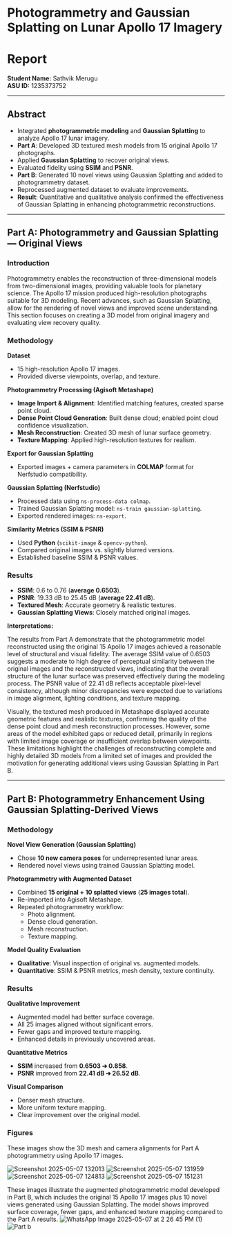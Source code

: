 # Photogrammetry and Gaussian Splatting on Lunar Apollo 17 Imagery
# Report

**Student Name:** Sathvik Merugu  
**ASU ID:** 1235373752

---

## Abstract

- Integrated **photogrammetric modeling** and **Gaussian Splatting** to analyze Apollo 17 lunar imagery.
- **Part A**: Developed 3D textured mesh models from 15 original Apollo 17 photographs.
- Applied **Gaussian Splatting** to recover original views.
- Evaluated fidelity using **SSIM** and **PSNR**.
- **Part B**: Generated 10 novel views using Gaussian Splatting and added to photogrammetry dataset.
- Reprocessed augmented dataset to evaluate improvements.
- **Result**: Quantitative and qualitative analysis confirmed the effectiveness of Gaussian Splatting in enhancing photogrammetric reconstructions.

---

## Part A: Photogrammetry and Gaussian Splatting — Original Views

### Introduction

Photogrammetry enables the reconstruction of three-dimensional models from two-dimensional images, providing valuable tools for planetary science. The Apollo 17 mission produced high-resolution photographs suitable for 3D modeling. Recent advances, such as Gaussian Splatting, allow for the rendering of novel views and improved scene understanding. This section focuses on creating a 3D model from original imagery and evaluating view recovery quality.

### Methodology

**Dataset**
- 15 high-resolution Apollo 17 images.
- Provided diverse viewpoints, overlap, and texture.

**Photogrammetry Processing (Agisoft Metashape)**
- **Image Import & Alignment**: Identified matching features, created sparse point cloud.
- **Dense Point Cloud Generation**: Built dense cloud; enabled point cloud confidence visualization.
- **Mesh Reconstruction**: Created 3D mesh of lunar surface geometry.
- **Texture Mapping**: Applied high-resolution textures for realism.

**Export for Gaussian Splatting**
- Exported images + camera parameters in **COLMAP** format for Nerfstudio compatibility.

**Gaussian Splatting (Nerfstudio)**
- Processed data using `ns-process-data colmap`.
- Trained Gaussian Splatting model: `ns-train gaussian-splatting`.
- Exported rendered images: `ns-export`.

**Similarity Metrics (SSIM & PSNR)**
- Used **Python** (`scikit-image` & `opencv-python`).
- Compared original images vs. slightly blurred versions.
- Established baseline SSIM & PSNR values.

### Results

- **SSIM**: 0.6 to 0.76 (**average 0.6503**).
- **PSNR**: 19.33 dB to 25.45 dB (**average 22.41 dB**).
- **Textured Mesh**: Accurate geometry & realistic textures.
- **Gaussian Splatting Views**: Closely matched original images.


**Interpretations:**

The results from Part A demonstrate that the photogrammetric model reconstructed using the original 15 Apollo 17 images achieved a reasonable level of structural and visual fidelity. The average SSIM value of 0.6503 suggests a moderate to high degree of perceptual similarity between the original images and the reconstructed views, indicating that the overall structure of the lunar surface was preserved effectively during the modeling process. The PSNR value of 22.41 dB reflects acceptable pixel-level consistency, although minor discrepancies were expected due to variations in image alignment, lighting conditions, and texture mapping.

Visually, the textured mesh produced in Metashape displayed accurate geometric features and realistic textures, confirming the quality of the dense point cloud and mesh reconstruction processes. However, some areas of the model exhibited gaps or reduced detail, primarily in regions with limited image coverage or insufficient overlap between viewpoints. These limitations highlight the challenges of reconstructing complete and highly detailed 3D models from a limited set of images and provided the motivation for generating additional views using Gaussian Splatting in Part B.

---

## Part B: Photogrammetry Enhancement Using Gaussian Splatting-Derived Views

### Methodology

**Novel View Generation (Gaussian Splatting)**
- Chose **10 new camera poses** for underrepresented lunar areas.
- Rendered novel views using trained Gaussian Splatting model.

**Photogrammetry with Augmented Dataset**
- Combined **15 original + 10 splatted views** (**25 images total**).
- Re-imported into Agisoft Metashape.
- Repeated photogrammetry workflow:
  - Photo alignment.
  - Dense cloud generation.
  - Mesh reconstruction.
  - Texture mapping.

**Model Quality Evaluation**
- **Qualitative**: Visual inspection of original vs. augmented models.
- **Quantitative**: SSIM & PSNR metrics, mesh density, texture continuity.

### Results

**Qualitative Improvement**
- Augmented model had better surface coverage.
- All 25 images aligned without significant errors.
- Fewer gaps and improved texture mapping.
- Enhanced details in previously uncovered areas.

**Quantitative Metrics**
- **SSIM** increased from **0.6503 ➔ 0.858**.
- **PSNR** improved from **22.41 dB ➔ 26.52 dB**.

**Visual Comparison**
- Denser mesh structure.
- More uniform texture mapping.
- Clear improvement over the original model.

### Figures
These images show the 3D mesh and camera alignments for Part A photogrammetry using Apollo 17 images.

![Screenshot 2025-05-07 132013](https://github.com/user-attachments/assets/4a2c31aa-90b7-4f93-a68c-ca171cc2ac1e)
![Screenshot 2025-05-07 131959](https://github.com/user-attachments/assets/789e852d-3928-43f8-9e64-40a4f05e947f)
![Screenshot 2025-05-07 124813](https://github.com/user-attachments/assets/12259af2-d213-447e-8a6b-1eb96b2ff15f)
![Screenshot 2025-05-07 151231](https://github.com/user-attachments/assets/7cc50f5e-5a9f-4eea-b55a-889731ddc129)



These images illustrate the augmented photogrammetric model developed in Part B, which includes the original 15 Apollo 17 images plus 10 novel views generated using Gaussian Splatting. The model shows improved surface coverage, fewer gaps, and enhanced texture mapping compared to the Part A results.
![WhatsApp Image 2025-05-07 at 2 26 45 PM (1)](https://github.com/user-attachments/assets/dfa827b2-8dad-4eb3-a349-7057d78f29f4)
![Part b](https://github.com/user-attachments/assets/80fb86b3-612f-49e6-aad9-b384def24725)









